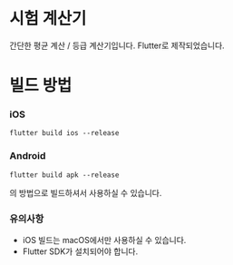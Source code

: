 # 시험 계산기

간단한 평균 계산 / 등급 계산기입니다.
Flutter로 제작되었습니다.

# 빌드 방법

### iOS
```flutter build ios --release```

### Android
```flutter build apk --release```

의 방법으로 빌드하셔서 사용하실 수 있습니다.

### 유의사항
* iOS 빌드는 macOS에서만 사용하실 수 있습니다.
* Flutter SDK가 설치되어야 합니다.

